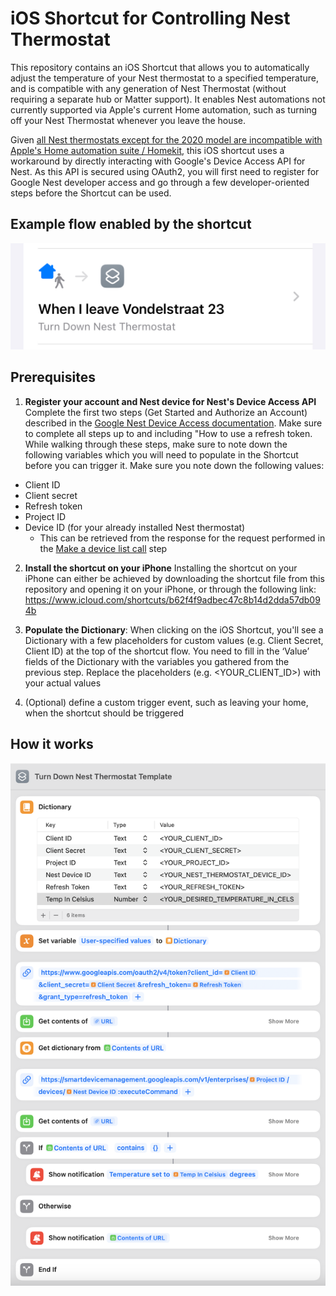 # iOS Shortcut for Controlling Nest Thermostat

This repository contains an iOS Shortcut that allows you to automatically adjust the temperature of your Nest thermostat to a specified temperature, and is compatible with any generation of Nest Thermostat (without requiring a separate hub or Matter support). It enables Nest automations not currently supported via Apple's current Home automation, such as turning off your Nest Thermostat whenever you leave the house.

Given [all Nest thermostats except for the 2020 model are incompatible with Apple's Home automation suite / Homekit](https://9to5google.com/2023/05/11/nest-thermostat-homekit-matter-set-up/), this iOS shortcut uses a workaround by directly interacting with Google's Device Access API for Nest. As this API is secured using OAuth2, you will first need to register for Google Nest developer access and go through a few developer-oriented steps before the Shortcut can be used. 

## Example flow enabled by the shortcut
![Nest Thermostat Control Screenshot](./screenshots/turn-down-thermostat-when-leaving-home-shortcut.png)

## Prerequisites

1. **Register your account and Nest device for Nest's Device Access API**
Complete the first two steps (Get Started and Authorize an Account) described in the [Google Nest Device Access documentation](https://developers.google.com/nest/device-access/get-started). Make sure to complete all steps up to and including "How to use a refresh token. While walking through these steps, make sure to note down the following variables which you will need to populate in the Shortcut before you can trigger it. Make sure you note down the following values:
- Client ID
- Client secret
- Refresh token
- Project ID 
- Device ID (for your already installed Nest thermostat)
    - This can be retrieved from the response for the request performed in the [Make a device list call](https://developers.google.com/nest/device-access/authorize#make_a_device_list_call) step

2. **Install the shortcut on your iPhone**
Installing the shortcut on your iPhone can either be achieved by downloading the shortcut file from this repository and opening it on your iPhone, or through the following link: https://www.icloud.com/shortcuts/b62f4f9adbec47c8b14d2dda57db094b

3. **Populate the Dictionary**: When clicking on the iOS Shortcut, you'll see a Dictionary with a few placeholders for custom values (e.g. Client Secret, Client ID) at the top of the shortcut flow. You need to fill in the ‘Value’ fields of the Dictionary with the variables you gathered from the previous step. Replace the placeholders (e.g. <YOUR_CLIENT_ID>) with your actual values

4. (Optional) define a custom trigger event, such as leaving your home, when the shortcut should be triggered

## How it works
![Nest Thermostat Control Screenshot](./screenshots/nest-thermostat-control-ios-shortcut.png)

